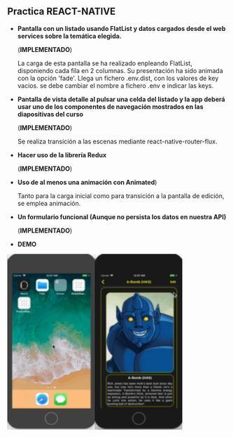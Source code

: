 ## Practica REACT-NATIVE

* **Pantalla con un listado usando FlatList y datos cargados desde el web
services sobre la temática elegida.** 

	(**IMPLEMENTADO**)

	La carga de esta pantalla se ha realizado enpleando FlatList, disponiendo cada fila en 2 columnas. Su presentación ha sido animada con la opción 'fade'. Llega un fichero .env.dist, con los valores de key vacios. se debe cambiar el nombre a fichero .env e indicar las keys.


* **Pantalla de vista detalle al pulsar una celda del listado y la app deberá usar uno de los componentes de navegación mostrados
en las diapositivas del curso** 

	(**IMPLEMENTADO**)

	Se realiza transición a las escenas mediante react-native-router-flux.



* **Hacer uso de la librería Redux**

	(**IMPLEMENTADO**)


* **Uso de al menos una animación con Animated**)

	Tanto para la carga inicial como para transición a la pantalla de edición, se emplea animación.
	
* **Un formulario funcional (Aunque no persista los datos en nuestra API)**
	
	(**IMPLEMENTADO**)
	
* **DEMO**

<img src="https://github.com/ARFEGA/PracticaReactNative/blob/master/gif/1.gif" width="200" height="400" /><img src="https://github.com/ARFEGA/PracticaReactNative/blob/master/gif/2.gif" width="200" height="400" />